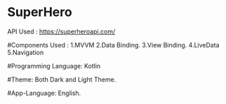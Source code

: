 # SuperHero

 API Used : https://superheroapi.com/
 
 
#Components Used :
1.MVVM
2.Data Binding.
3.View Binding.
4.LiveData
5.Navigation 

#Programming Language:
Kotlin

#Theme:
Both Dark and Light Theme.

#App-Language:
English.




 
